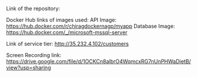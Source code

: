 Link of the repository:

Docker Hub links of images used:
API Image: https://hub.docker.com/r/chiragdockernagp/myapp
Database Image: https://hub.docker.com/_/microsoft-mssql-server

Link of service tier:
http://35.232.4.102/customers

Screen Recording link:
https://drive.google.com/file/d/1OCKCn8albrO4WqmcxRG7nUnPHWaDietB/view?usp=sharing